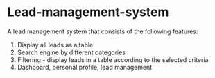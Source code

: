 # Lead-management-system
A lead management system that consists of the following features:
1) Display all leads as a table
2) Search engine by different categories
3) Filtering - display leads in a table according to the selected criteria
4) Dashboard, personal profile, lead management